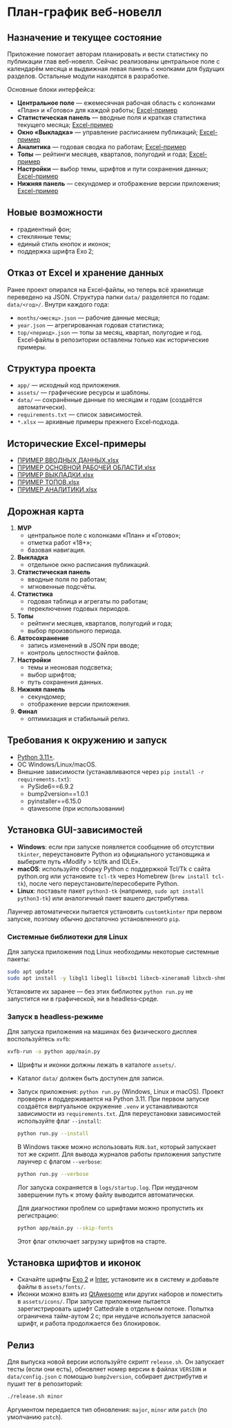 # План-график веб-новелл

## Назначение и текущее состояние
Приложение помогает авторам планировать и вести статистику по публикации глав веб-новелл.
Сейчас реализованы центральное поле с календарём месяца и выдвижная левая панель с кнопками для будущих разделов.
Остальные модули находятся в разработке.

Основные блоки интерфейса:
- **Центральное поле** — ежемесячная рабочая область с колонками «План» и «Готово» для каждой работы; [Excel-пример](ПРИМЕР%20ОСНОВНОЙ%20РАБОЧЕЙ%20ОБЛАСТИ.xlsx)
- **Статистическая панель** — вводные поля и краткая статистика текущего месяца; [Excel-пример](ПРИМЕР%20ВВОДНЫХ%20ДАННЫХ.xlsx)
- **Окно «Выкладка»** — управление расписанием публикаций; [Excel-пример](ПРИМЕР%20ВЫКЛАДКИ.xlsx)
- **Аналитика** — годовая сводка по работам; [Excel-пример](ПРИМЕР%20АНАЛИТИКИ.xlsx)
- **Топы** — рейтинги месяцев, кварталов, полугодий и года; [Excel-пример](ПРИМЕР%20ТОПОВ.xlsx)
- **Настройки** — выбор темы, шрифтов и пути сохранения данных; [Excel-пример](ПРИМЕР%20ВВОДНЫХ%20ДАННЫХ.xlsx)
- **Нижняя панель** — секундомер и отображение версии приложения; [Excel-пример](ПРИМЕР%20ОСНОВНОЙ%20РАБОЧЕЙ%20ОБЛАСТИ.xlsx)

## Новые возможности
- градиентный фон;
- стеклянные темы;
- единый стиль кнопок и иконок;
- поддержка шрифта Exo 2;

## Отказ от Excel и хранение данных
Ранее проект опирался на Excel‑файлы, но теперь всё хранилище переведено на JSON.
Структура папки `data/` разделяется по годам: `data/<год>/`.
Внутри каждого года:
- `months/<месяц>.json` — рабочие данные месяца;
- `year.json` — агрегированная годовая статистика;
- `top/<период>.json` — топы за месяц, квартал, полугодие и год.
Excel‑файлы в репозитории оставлены только как исторические примеры.

## Структура проекта
- `app/` — исходный код приложения.
- `assets/` — графические ресурсы и шаблоны.
- `data/` — сохранённые данные по месяцам и годам (создаётся автоматически).
- `requirements.txt` — список зависимостей.
- `*.xlsx` — архивные примеры прежнего Excel‑подхода.

## Исторические Excel‑примеры
- [ПРИМЕР ВВОДНЫХ ДАННЫХ.xlsx](ПРИМЕР%20ВВОДНЫХ%20ДАННЫХ.xlsx)
- [ПРИМЕР ОСНОВНОЙ РАБОЧЕЙ ОБЛАСТИ.xlsx](ПРИМЕР%20ОСНОВНОЙ%20РАБОЧЕЙ%20ОБЛАСТИ.xlsx)
- [ПРИМЕР ВЫКЛАДКИ.xlsx](ПРИМЕР%20ВЫКЛАДКИ.xlsx)
- [ПРИМЕР ТОПОВ.xlsx](ПРИМЕР%20ТОПОВ.xlsx)
- [ПРИМЕР АНАЛИТИКИ.xlsx](ПРИМЕР%20АНАЛИТИКИ.xlsx)

## Дорожная карта
1. **MVP**
   - центральное поле с колонками «План» и «Готово»;
   - отметка работ «18+»;
   - базовая навигация.
2. **Выкладка**
   - отдельное окно расписания публикаций.
3. **Статистическая панель**
   - вводные поля по работам;
   - мгновенные подсчёты.
4. **Статистика**
   - годовая таблица и агрегаты по работам;
   - переключение годовых периодов.
5. **Топы**
   - рейтинги месяцев, кварталов, полугодий и года;
   - выбор произвольного периода.
6. **Автосохранение**
   - запись изменений в JSON при вводе;
   - контроль целостности файлов.
7. **Настройки**
   - темы и неоновая подсветка;
   - выбор шрифтов;
   - путь сохранения данных.
8. **Нижняя панель**
   - секундомер;
   - отображение версии приложения.
9. **Финал**
   - оптимизация и стабильный релиз.

## Требования к окружению и запуск
- [Python 3.11+](https://www.python.org/downloads/).
- ОС Windows/Linux/macOS.
- Внешние зависимости (устанавливаются через `pip install -r requirements.txt`):
  - PySide6==6.9.2
  - bump2version==1.0.1
  - pyinstaller==6.15.0
  - qtawesome (при использовании)

## Установка GUI-зависимостей

- **Windows**: если при запуске появляется сообщение об отсутствии `tkinter`,
  переустановите Python из официального установщика и выберите путь
  «Modify > tcl/tk and IDLE».
- **macOS**: используйте сборку Python с поддержкой Tcl/Tk с сайта python.org
  или установите `tcl-tk` через Homebrew (`brew install tcl-tk`), после чего
  переустановите/пересоберите Python.
- **Linux**: поставьте пакет `python3-tk` (например, `sudo apt install python3-tk`)
  или аналогичный пакет вашего дистрибутива.

Лаунчер автоматически пытается установить `customtkinter` при первом запуске,
поэтому обычно достаточно установленного `pip`.

### Системные библиотеки для Linux

Для запуска приложения под Linux необходимы некоторые системные пакеты:

```sh
sudo apt update
sudo apt install -y libgl1 libegl1 libxcb1 libxcb-xinerama0 libxcb-shm0 libxkbcommon0 xvfb
```

Установите их заранее — без этих библиотек `python run.py` не запустится ни в графической, ни в headless‑среде.

### Запуск в headless‑режиме

Для запуска приложения на машинах без физического дисплея воспользуйтесь `xvfb`:

```sh
xvfb-run -a python app/main.py
```

- Шрифты и иконки должны лежать в каталоге `assets/`.
- Каталог `data/` должен быть доступен для записи.
- Запуск приложения: `python run.py` (Windows, Linux и macOS). Проект проверен и поддерживается на Python 3.11.
  При первом запуске создаётся виртуальное окружение `.venv` и устанавливаются зависимости из `requirements.txt`.
  Для переустановки зависимостей используйте флаг `--install`:

  ```sh
  python run.py --install
  ```

  В Windows также можно использовать `RUN.bat`, который запускает тот же скрипт.
  Для вывода журналов работы приложения запустите лаунчер с флагом `--verbose`:

  ```sh
  python run.py --verbose
  ```
  Лог запуска сохраняется в `logs/startup.log`.
  При неудачном завершении путь к этому файлу выводится автоматически.

  Для диагностики проблем со шрифтами можно пропустить их регистрацию:

  ```sh
  python app/main.py --skip-fonts
  ```
  Этот флаг отключает загрузку шрифтов на старте.

## Установка шрифтов и иконок
- Скачайте шрифты [Exo 2](https://fonts.google.com/specimen/Exo+2) и [Inter](https://fonts.google.com/specimen/Inter), установите их в систему и добавьте файлы в `assets/fonts/`.
- Иконки можно взять из [QtAwesome](https://github.com/spyder-ide/qtawesome) или других наборов и поместить в `assets/icons/`.
  При запуске приложение пытается зарегистрировать шрифт Cattedrale в отдельном потоке.
  Попытка ограничена тайм-аутом 2 с; при неудаче используется запасной шрифт,
  и работа продолжается без блокировок.

## Релиз

Для выпуска новой версии используйте скрипт `release.sh`. Он запускает тесты (если они есть), обновляет номер версии в файлах `VERSION` и `data/config.json` с помощью `bump2version`, собирает дистрибутив и пушит тег в репозиторий:

```sh
./release.sh minor
```

Аргументом передается тип обновления: `major`, `minor` или `patch` (по умолчанию `patch`).
